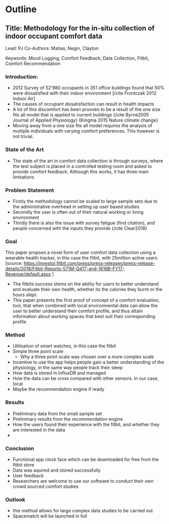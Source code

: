 # Outline

## Title: Methodology for the in-situ collection of indoor occupant comfort data

Lead: PJ
Co-Authors: Matias, Negin, Clayton

Keywords: Mood Logging, Comfort Feedback, Data Collection, Fitbit, Comfort Recommendation

### Introduction:
- 2012 Survey of 52'980 occupants in 351 office buildings found that 50% were dissatisfied with their indoor environment [/cite Frontczak 2012 Indoor Air]
- The causes of occupant dissatisfaction can result in health impacts
- A lot of this discomfort has been prooven to be a result of the one size fits all model that is applied to current buildings {/cite Byrne2005 Journal of Applied Physiology} {Kingma 2015 Nature climate change}
- Moving away from a one size fits all model requires the analysis of multiple individuals with varying comfort preferences. This however is not trivial.

### State of the Art
- The state of the art in comfort data collection is through surveys, where the test subject is placed in a controlled testing room and asked to provide comfort feedback. Although this works, it has three main limitations

### Problem Statement
- Firstly the methodology cannot be scaled to large sample sets due to the administrative overhead in setting up user based studies
- Secondly the user is often out of their natural working or living environment
- Thirdly there is also the issue with survey fatigue (find citation), and people concerned with the inputs they provide {/cite Clear2018}

### Goal
This paper propses a novel form of user comfort data collection using a wearable health tracker, in this case the fitbit, with 25million active users [source: https://investor.fitbit.com/press/press-releases/press-release-details/2018/Fitbit-Reports-571M-Q417-and-1616B-FY17-Revenue/default.aspx ]
- The fitbits success stems on the ability for users to better understand and evaluate their own health, whether its the calories they burnt or the hours slept.
- This paper presents the first proof of concept of a comfort evaluation, tool, that when combined with local environmental data can allow the user to better understand their comfort profile, and thus attain information about working spaces that best suit their corresponding profile


### Method
- Utilisation of smart watches, in this case the fitbit
- Simple three point scale
     - Why a three point scale was chosen over a more complex scale
- Incentive to use the app helps people gain a better understanding of the physiology, in the same way people track their sleep
- How data is stored in InfluxDB and managed
- How the data can be cross compared with other sensors. In our case, local
- Maybe the recommendation engine if ready

### Results
- Preliminary data from the small sample set
- Preliminary results from the recommendation engine
- How the users found their experience with the fitbit, and whether they are interested in the data
-

### Conclusion
- Functional app clock face which can be downloaded for free from the fitbit store
- Data was aquired and stored successfully
- User feedback
- Researchers are welcome to use our software to conduct their own crowd sourced comfort studies


### Outlook
- this method allows for large complex data studies to be carried out
- Spacematch will be launched in full
